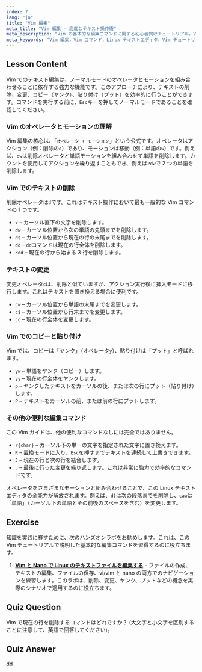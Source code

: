 ```yaml
---
index: 7
lang: "ja"
title: "Vim 編集"
meta_title: "Vim 編集 - 高度なテキスト操作術"
meta_description: "Vim の基本的な編集コマンドに関する初心者向けチュートリアル。Vim テキストエディタでのテキストの削除、変更、コピー（ヤンク）、貼り付けを学び、Linux での作業効率を向上させましょう。"
meta_keywords: "Vim 編集，Vim コマンド，Linux テキストエディタ，Vim チュートリアル，Vim ガイド，初心者 Vim, dd コマンド，Vim 削除"
---
```


## Lesson Content

Vim でのテキスト編集は、ノーマルモードのオペレータとモーションを組み合わせることに依存する強力な機能です。このアプローチにより、テキストの削除、変更、コピー（ヤンク）、貼り付け（プット）を効率的に行うことができます。コマンドを実行する前に、`Esc`キーを押してノーマルモードであることを確認してください。

### Vim のオペレータとモーションの理解

Vim 編集の核心は、「`オペレータ + モーション`」という公式です。オペレータはアクション（例：削除の`d`）であり、モーションは移動（例：単語の`w`）です。例えば、`dw`は削除オペレータと単語モーションを組み合わせて単語を削除します。カウントを使用してアクションを繰り返すこともでき、例えば`2dw`で 2 つの単語を削除します。

### Vim でのテキストの削除

削除オペレータは`d`です。これはテキスト操作において最も一般的な Vim コマンドの 1 つです。

- `x` – カーソル直下の文字を削除します。
- `dw` – カーソル位置から次の単語の先頭までを削除します。
- `d$` – カーソル位置から現在の行の末尾までを削除します。
- `dd` – `dd`コマンドは現在の行全体を削除します。
- `3dd` – 現在の行から始まる 3 行を削除します。

### テキストの変更

変更オペレータ`c`は、削除と似ていますが、アクション実行後に挿入モードに移行します。これはテキストを置き換える場合に便利です。

- `cw` – カーソル位置から単語の末尾までを変更します。
- `c$` – カーソル位置から行末までを変更します。
- `cc` – 現在の行全体を変更します。

### Vim でのコピーと貼り付け

Vim では、コピーは「ヤンク」（オペレータ`y`）、貼り付けは「プット」と呼ばれます。

- `yw` – 単語をヤンク（コピー）します。
- `yy` – 現在の行全体をヤンクします。
- `p` – ヤンクしたテキストをカーソルの後、または次の行にプット（貼り付け）します。
- `P` – テキストをカーソルの前、または前の行にプットします。

### その他の便利な編集コマンド

この Vim ガイドは、他の便利なコマンドなしには完全ではありません。

- `r{char}` – カーソル下の単一の文字を指定された文字に置き換えます。
- `R` – 置換モードに入り、`Esc`を押すまでテキストを連続して上書きできます。
- `J` – 現在の行と次の行を結合します。
- `.` – 最後に行った変更を繰り返します。これは非常に強力で効率的なコマンドです。

オペレータをさまざまなモーションと組み合わせることで、この Linux テキストエディタの全能力が解放されます。例えば、`d}`は次の段落までを削除し、`caw`は「単語」（カーソル下の単語とその前後のスペースを含む）を変更します。

## Exercise

知識を実践に移すために、次のハンズオンラボをお勧めします。これは、この Vim チュートリアルで説明した基本的な編集コマンドを習得するのに役立ちます。

1.  **[Vim と Nano で Linux のテキストファイルを編集する](https://labex.io/ja/labs/comptia-edit-text-files-in-linux-with-vim-and-nano-591076)** - ファイルの作成、テキストの編集、ファイルの保存、vi/vim と nano の両方でのナビゲーションを練習します。このラボは、削除、変更、ヤンク、プットなどの概念を実際のシナリオで適用するのに役立ちます。

## Quiz Question

Vim で現在の行を削除するコマンドはどれですか？ (大文字と小文字を区別することに注意して、英語で回答してください)。

## Quiz Answer

dd
